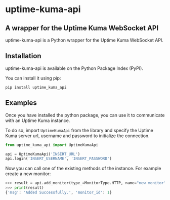 # uptime-kuma-api

A wrapper for the Uptime Kuma WebSocket API
---
uptime-kuma-api is a Python wrapper for the Uptime Kuma WebSocket API.

Installation
---
uptime-kuma-api is available on the Python Package Index (PyPI).

You can install it using pip:

```
pip install uptime_kuma_api
```

Examples
---
Once you have installed the python package, you can use it to communicate with an Uptime Kuma instance.

To do so, import `UptimeKumaApi` from the library and specify the Uptime Kuma server url, username and password to initialize the connection.

```python
from uptime_kuma_api import UptimeKumaApi

api = UptimeKumaApi('INSERT_URL')
api.login('INSERT_USERNAME', 'INSERT_PASSWORD')
```

Now you can call one of the existing methods of the instance. For example create a new monitor:

```python
>>> result = api.add_monitor(type_=MonitorType.HTTP, name="new monitor", url="http://192.168.1.1")
>>> print(result)
{'msg': 'Added Successfully.', 'monitor_id': 1}
```

